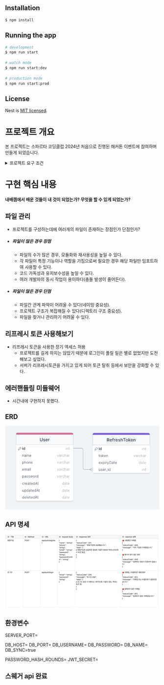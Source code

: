 ## Installation

```bash
$ npm install
```

## Running the app

```bash
# development
$ npm run start

# watch mode
$ npm run start:dev

# production mode
$ npm run start:prod
```

## License

Nest is [MIT licensed](LICENSE).

# 프로젝트 개요

본 프로젝트는 스파르타 코딩클럽 2024년 처음으로 진행된 해커톤 이벤트에 참여하며 만들게 되었습니다.

<details> <summary>프로젝트 요구 조건</summary> 
<div markdown="1"> 
<h3>타임어택 과제 목표</h3>
<ul>
	<li>1. Nest.Js를 사용하여 RESTFull API를 만들어 회원가입 및 로그인 기능을 구현</li>
	<li>2. ORM을 사용하여 데이터베이스와 상호 작용</li>
	<li>3. Passport 및 JWT를 사용하여 인증 구현</li>
	<li>4. 에러 핸들링 및 보안 고려</li>
</ul>
<h3>요구 조건</h3>
<ul>
	<li>1. 프로젝트 설정:</li>
			<ul>
			<ol>Nest.js 프로젝트 생성</ol>
			<ol>선호하는 ORM 설정 및 모델 작성</ol>
			<ol>JWT 모듈 설치 및 설정</ol>
			</ul>
			
	<li>2. 회원가입 API 구현:</li>
				<ul>
			<ol>사용자 모델 정의 및 데이터베이스에 저장</ol>
			<ol>유효성 검사를 통한 데이터 입력 확인(이메일, 비밀번호, 이름, 전화번호)</ol>
			<ol>비밀번호 암호화</ol>
			</ul>
	<li>3. 로그인 API구현(유효성 검사 및 JWT 토큰 발급)</li>
	<li>4. 인증 미들웨어(accessToken, refreshToken)</li>
	<li>5. 에러 핸들링 및 보안 강화</li>
	<li>참고사항</li>
		<ul>
		  <li>TypeScript를 사용하여 코드 작성</li>
		  <li>Nest.js CLI를 활용하여 모듈, 서비스, 컨트롤러를 생성</li>
		  <li>필요한 의존성은npm 또는 yarn을 통해 설치</li>
		  <li>데이터베이스 선택은 자유-MySQL</li>
		  <li>API 문서Swagger</li>
		</ul>
	<li></li>
</ul>
<h3>조건(필수)</h3>
<ul>
  <li>인터페이스, 비즈니스 로직, 영속성 관리에 따라 책임과 역할을 적절히 나누었다.</li>
  <li>에러 핸들링을 고려해야 한다. 사용자가 어떤 행동을 하든 404, 500 페이지를 보는 일은 없어야 한다.</li>
</ul>
</div> </details>

# 구현 핵심 내용

#### 내배캠에서 배운 것들이 내 것이 되었는가? 무엇을 할 수 있게 되었는가?

## 파일 관리

- 프로젝트를 구성하는데에 여러개의 파일이 존재하는 장점인가 단점인가?
- ##### 파일이 많은 경우 장점
  - 파일의 수가 많은 경우, 모듈화와 재사용성을 높일 수 있다.
  - 각 파일이 특정 기능이나 역할을 가짐으로써 필요한 경우 해당 파일만 임포트하여 사용할 수 있다.
  - 코드 가독성과 유지보수성을 높일 수 있다.
  - 여러 개발자의 동시 작업이 용이하다(충돌 발생이 줄어든다).
- ##### 파일이 많은 경우 단점
  - 파일간 관계 파악이 어려울 수 있다(네이밍 중요성).
  - 프로젝트 구조가 복잡해질 수 있다(디렉토리 구조 중요성).
  - 파일을 찾거나 관리하기 어려울 수 있다.

## 리프레시 토큰 사용해보기

- 리프레시 토큰을 사용한 장기 엑세스 허용
  - 프로젝트를 길게 하지는 않았기 때문에 로그인이 풀릴 일은 별로 없었지만 도전해보고 싶었다.
  - 서버가 리프레시토큰을 가지고 있게 되어 토큰 탈취 등에서 보안을 강화할 수 있다.

## 에러핸들링 미들웨어

- 시간내에 구현하지 못했다.

## ERD

![erd](https://github.com/leesin1040/2024nbcamp_timeattack/blob/main/forreadme/1.png?raw=true)

## API 명세

![api명세](https://github.com/leesin1040/2024nbcamp_timeattack/blob/main/forreadme/2.png?raw=true)

## 환경변수

SERVER_PORT=

DB_HOST=
DB_PORT=
DB_USERNAME=
DB_PASSWORD=
DB_NAME=
DB_SYNC=true

PASSWORD_HASH_ROUNDS=
JWT_SECRET=

## 스웨거 api 완료
